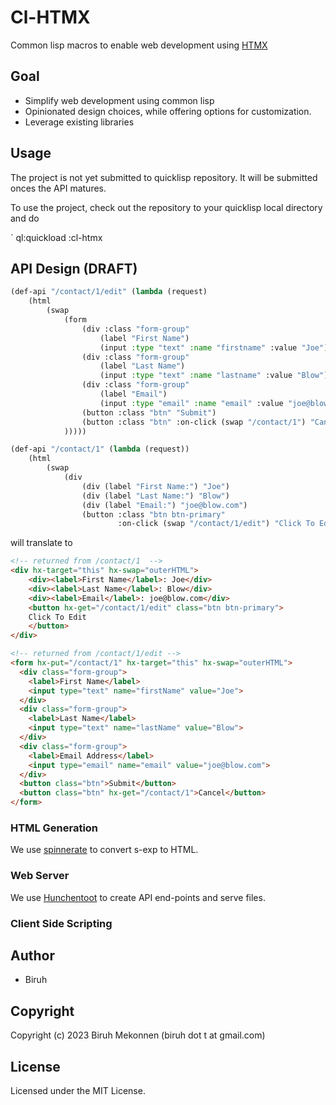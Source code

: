 # Cl-HTMX

Common lisp macros to enable web development using [HTMX](https://htmx.org/) 

## Goal

* Simplify web development using common lisp
* Opinionated design choices, while offering options for customization.
* Leverage existing libraries


## Usage

The project is not yet submitted to quicklisp repository. It will be submitted onces the API matures.

To use the project, check out the repository to your quicklisp local directory and do

`
ql:quickload :cl-htmx


## API Design (DRAFT)


```lisp
(def-api "/contact/1/edit" (lambda (request)
    (html
        (swap
            (form 
                (div :class "form-group" 
                    (label "First Name") 
                    (input :type "text" :name "firstname" :value "Joe")) 
                (div :class "form-group" 
                    (label "Last Name") 
                    (input :type "text" :name "lastname" :value "Blow"))
                (div :class "form-group" 
                    (label "Email") 
                    (input :type "email" :name "email" :value "joe@blow.com"))
                (button :class "btn" "Submit")
                (button :class "btn" :on-click (swap "/contact/1") "Cancel")
            )))))

(def-api "/contact/1" (lambda (request))
    (html
        (swap
            (div 
                (div (label "First Name:") "Joe")
                (div (label "Last Name:") "Blow")
                (div (label "Email:") "joe@blow.com")
                (button :class "btn btn-primary" 
                        :on-click (swap "/contact/1/edit") "Click To Edit")))))
```
will translate to 
```html
<!-- returned from /contact/1  -->
<div hx-target="this" hx-swap="outerHTML">
    <div><label>First Name</label>: Joe</div>
    <div><label>Last Name</label>: Blow</div>
    <div><label>Email</label>: joe@blow.com</div>
    <button hx-get="/contact/1/edit" class="btn btn-primary">
    Click To Edit
    </button>
</div>

<!-- returned from /contact/1/edit -->
<form hx-put="/contact/1" hx-target="this" hx-swap="outerHTML">
  <div class="form-group">
    <label>First Name</label>
    <input type="text" name="firstName" value="Joe">
  </div>
  <div class="form-group">
    <label>Last Name</label>
    <input type="text" name="lastName" value="Blow">
  </div>
  <div class="form-group">
    <label>Email Address</label>
    <input type="email" name="email" value="joe@blow.com">
  </div>
  <button class="btn">Submit</button>
  <button class="btn" hx-get="/contact/1">Cancel</button>
</form>
```


### HTML Generation
We use [spinnerate](https://github.com/ruricolist/spinneret) to convert s-exp to HTML.


### Web Server
We use [Hunchentoot](https://edicl.github.io/hunchentoot) to create API end-points and serve files. 


### Client Side Scripting



## Author

* Biruh

## Copyright

Copyright (c) 2023 Biruh Mekonnen (biruh dot t at gmail.com)

## License

Licensed under the MIT License.
